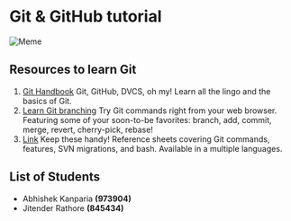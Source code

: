 # Git & GitHub tutorial
![Meme](https://img.devrant.com/devrant/rant/r_811491_uTXmv.jpg)

## Resources to learn Git
1. [Git Handbook](https://guides.github.com/introduction/git-handbook/) Git, GitHub, DVCS, oh my! Learn all the lingo and the basics of Git.
2. [Learn Git branching](https://learngitbranching.js.org/) Try Git commands right from your web browser. Featuring some of your soon-to-be favorites: branch, add, commit, merge, revert, cherry-pick, rebase!
3. [Link](https://training.github.com/downloads/github-git-cheat-sheet.pdf) Keep these handy! Reference sheets covering Git commands, features, SVN migrations, and bash. Available in a multiple languages.

## List of Students

<ul>
<li>Abhishek Kanparia <b>(973904)</b></li>
<li>Jitender Rathore <b>(845434)</b></li>
</ul>
